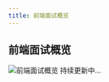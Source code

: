 ```yaml
---
title: 前端面试概览
---
```


## 前端面试概览

![前端面试概览](https://leexiaop.github.io/statics/ibadgers/interview/interview.png)
持续更新中...
